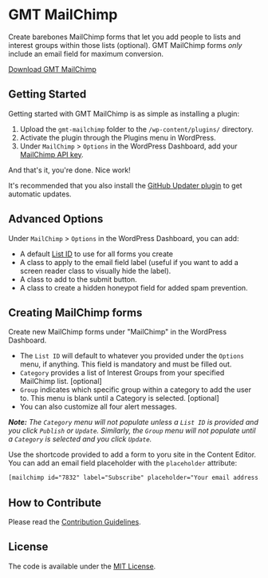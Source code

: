 # GMT MailChimp
Create barebones MailChimp forms that let you add people to lists and interest groups within those lists (optional). GMT MailChimp forms *only* include an email field for maximum conversion.

[Download GMT MailChimp](https://github.com/cferdinandi/gmt-mailchimp/archive/master.zip)



## Getting Started

Getting started with GMT MailChimp is as simple as installing a plugin:

1. Upload the `gmt-mailchimp` folder to the `/wp-content/plugins/` directory.
2. Activate the plugin through the Plugins menu in WordPress.
3. Under `MailChimp` > `Options` in the WordPress Dashboard, add your [MailChimp API key](https://developer.mailchimp.com/).

And that's it, you're done. Nice work!

It's recommended that you also install the [GitHub Updater plugin](https://github.com/afragen/github-updater) to get automatic updates.



## Advanced Options

Under `MailChimp` > `Options` in the WordPress Dashboard, you can add:

- A default [List ID](http://kb.mailchimp.com/lists/managing-subscribers/find-your-list-id) to use for all forms you create
- A class to apply to the email field label (useful if you want to add a screen reader class to visually hide the label).
- A class to add to the submit button.
- A class to create a hidden honeypot field for added spam prevention.



## Creating MailChimp forms

Create new MailChimp forms under "MailChimp" in the WordPress Dashboard.

- The `List ID` will default to whatever you provided under the `Options` menu, if anything. This field is mandatory and must be filled out.
- `Category` provides a list of Interest Groups from your specified MailChimp list. [optional]
- `Group` indicates which specific group within a category to add the user to. This menu is blank until a Category is selected. [optional]
- You can also customize all four alert messages.

***Note:*** *The `Category` menu will not populate unless a `List ID` is provided and you click `Publish` or `Update`. Similarly, the `Group` menu will not populate until a `Category` is selected and you click `Update`.*

Use the shortcode provided to add a form to yoru site in the Content Editor. You can add an email field placeholder with the `placeholder` attribute:

```html
[mailchimp id="7832" label="Subscribe" placeholder="Your email address..."]
```



## How to Contribute

Please read the [Contribution Guidelines](CONTRIBUTING.md).



## License

The code is available under the [MIT License](LICENSE.md).